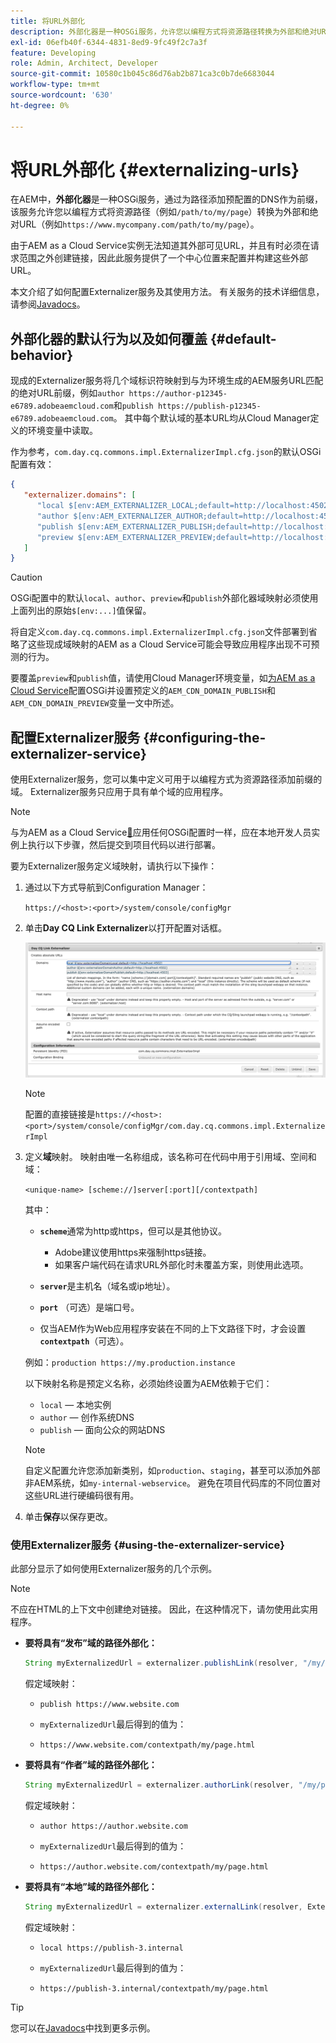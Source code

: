 ```yaml
---
title: 将URL外部化
description: 外部化器是一种OSGi服务，允许您以编程方式将资源路径转换为外部和绝对URL。
exl-id: 06efb40f-6344-4831-8ed9-9fc49f2c7a3f
feature: Developing
role: Admin, Architect, Developer
source-git-commit: 10580c1b045c86d76ab2b871ca3c0b7de6683044
workflow-type: tm+mt
source-wordcount: '630'
ht-degree: 0%

---
```


# 将URL外部化 {#externalizing-urls}

在AEM中，**外部化器**&#x200B;是一种OSGi服务，通过为路径添加预配置的DNS作为前缀，该服务允许您以编程方式将资源路径（例如`/path/to/my/page`）转换为外部和绝对URL（例如`https://www.mycompany.com/path/to/my/page`）。

由于AEM as a Cloud Service实例无法知道其外部可见URL，并且有时必须在请求范围之外创建链接，因此此服务提供了一个中心位置来配置并构建这些外部URL。

本文介绍了如何配置Externalizer服务及其使用方法。 有关服务的技术详细信息，请参阅[Javadocs](https://www.adobe.io/experience-manager/reference-materials/cloud-service/javadoc/com/day/cq/commons/Externalizer.html)。

## 外部化器的默认行为以及如何覆盖 {#default-behavior}

现成的Externalizer服务将几个域标识符映射到与为环境生成的AEM服务URL匹配的绝对URL前缀，例如`author https://author-p12345-e6789.adobeaemcloud.com`和`publish https://publish-p12345-e6789.adobeaemcloud.com`。 其中每个默认域的基本URL均从Cloud Manager定义的环境变量中读取。

作为参考，`com.day.cq.commons.impl.ExternalizerImpl.cfg.json`的默认OSGi配置有效：

```json
{
   "externalizer.domains": [
      "local $[env:AEM_EXTERNALIZER_LOCAL;default=http://localhost:4502]",
      "author $[env:AEM_EXTERNALIZER_AUTHOR;default=http://localhost:4502]",
      "publish $[env:AEM_EXTERNALIZER_PUBLISH;default=http://localhost:4503]",
      "preview $[env:AEM_EXTERNALIZER_PREVIEW;default=http://localhost:4503]"
   ]
}
```

>[!CAUTION]
>
>OSGi配置中的默认`local`、`author`、`preview`和`publish`外部化器域映射必须使用上面列出的原始`$[env:...]`值保留。
>
>将自定义`com.day.cq.commons.impl.ExternalizerImpl.cfg.json`文件部署到省略了这些现成域映射的AEM as a Cloud Service可能会导致应用程序出现不可预测的行为。

要覆盖`preview`和`publish`值，请使用Cloud Manager环境变量，如[为AEM as a Cloud Service](/help/implementing/deploying/configuring-osgi.md#cloud-manager-api-format-for-setting-properties)配置OSGi并设置预定义的`AEM_CDN_DOMAIN_PUBLISH`和`AEM_CDN_DOMAIN_PREVIEW`变量一文中所述。

## 配置Externalizer服务 {#configuring-the-externalizer-service}

使用Externalizer服务，您可以集中定义可用于以编程方式为资源路径添加前缀的域。 Externalizer服务只应用于具有单个域的应用程序。

>[!NOTE]
>
>与为AEM as a Cloud Service[&#128279;](/help/implementing/deploying/overview.md#osgi-configuration)应用任何OSGi配置时一样，应在本地开发人员实例上执行以下步骤，然后提交到项目代码以进行部署。

要为Externalizer服务定义域映射，请执行以下操作：

1. 通过以下方式导航到Configuration Manager：

   `https://<host>:<port>/system/console/configMgr`

1. 单击&#x200B;**Day CQ Link Externalizer**&#x200B;以打开配置对话框。

   ![外部化器OSGi配置](./assets/externalizer-osgi.png)

   >[!NOTE]
   >
   >配置的直接链接是`https://<host>:<port>/system/console/configMgr/com.day.cq.commons.impl.ExternalizerImpl`

1. 定义&#x200B;**域**&#x200B;映射。 映射由唯一名称组成，该名称可在代码中用于引用域、空间和域：

   `<unique-name> [scheme://]server[:port][/contextpath]`

   其中：

   * **`scheme`**&#x200B;通常为http或https，但可以是其他协议。

      * Adobe建议使用https来强制https链接。
      * 如果客户端代码在请求URL外部化时未覆盖方案，则使用此选项。

   * **`server`**&#x200B;是主机名（域名或ip地址）。
   * **`port`** （可选）是端口号。
   * 仅当AEM作为Web应用程序安装在不同的上下文路径下时，才会设置&#x200B;**`contextpath`**（可选）。

   例如：`production https://my.production.instance`

   以下映射名称是预定义名称，必须始终设置为AEM依赖于它们：

   * `local` — 本地实例
   * `author` — 创作系统DNS
   * `publish` — 面向公众的网站DNS

   >[!NOTE]
   >
   >自定义配置允许您添加新类别，如`production`、`staging`，甚至可以添加外部非AEM系统，如`my-internal-webservice`。 避免在项目代码库的不同位置对这些URL进行硬编码很有用。

1. 单击&#x200B;**保存**&#x200B;以保存更改。

### 使用Externalizer服务 {#using-the-externalizer-service}

此部分显示了如何使用Externalizer服务的几个示例。

>[!NOTE]
>
>不应在HTML的上下文中创建绝对链接。 因此，在这种情况下，请勿使用此实用程序。

* **要将具有“发布”域的路径外部化：**

  ```java
  String myExternalizedUrl = externalizer.publishLink(resolver, "/my/page") + ".html";
  ```

  假定域映射：

   * `publish https://www.website.com`

   * `myExternalizedUrl`最后得到的值为：

   * `https://www.website.com/contextpath/my/page.html`

* **要将具有“作者”域的路径外部化：**

  ```java
  String myExternalizedUrl = externalizer.authorLink(resolver, "/my/page") + ".html";
  ```

  假定域映射：

   * `author https://author.website.com`

   * `myExternalizedUrl`最后得到的值为：

   * `https://author.website.com/contextpath/my/page.html`

* **要将具有“本地”域的路径外部化：**

  ```java
  String myExternalizedUrl = externalizer.externalLink(resolver, Externalizer.LOCAL, "/my/page") + ".html";
  ```

  假定域映射：

   * `local https://publish-3.internal`

   * `myExternalizedUrl`最后得到的值为：

   * `https://publish-3.internal/contextpath/my/page.html`

>[!TIP]
>
>您可以在[Javadocs](https://www.adobe.io/experience-manager/reference-materials/cloud-service/javadoc/com/day/cq/commons/Externalizer.html)中找到更多示例。
